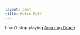```yaml
--- 
layout: post
title: Retro Rolf
---
```

I can't stop playing [Amazing Grace](http://www.smudge.8m.com/downloads/stylophone.swf "Amazing Grace")
